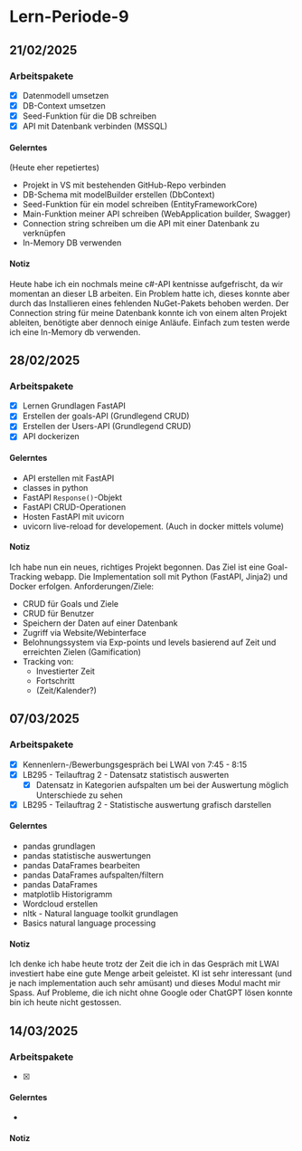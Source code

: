 # Lern-Periode-9
## 21/02/2025
### Arbeitspakete
- [x] Datenmodell umsetzen
- [x] DB-Context umsetzen
- [x] Seed-Funktion für die DB schreiben
- [x] API mit Datenbank verbinden (MSSQL)

#### Gelerntes
(Heute eher repetiertes)
- Projekt in VS mit bestehenden GitHub-Repo verbinden
- DB-Schema mit modelBuilder erstellen (DbContext)
- Seed-Funktion für ein model schreiben (EntityFrameworkCore)
- Main-Funktion meiner API schreiben (WebApplication builder, Swagger)
- Connection string schreiben um die API mit einer Datenbank zu verknüpfen
- In-Memory DB verwenden

#### Notiz
Heute habe ich ein nochmals meine c#-API kentnisse aufgefrischt, da wir momentan an dieser LB arbeiten. Ein Problem hatte ich, dieses konnte aber durch das Installieren eines fehlenden NuGet-Pakets behoben werden. Der Connection string für meine Datenbank konnte ich von einem alten Projekt ableiten, benötigte aber dennoch einige Anläufe. Einfach zum testen werde ich eine In-Memory db verwenden.

## 28/02/2025
### Arbeitspakete
- [x] Lernen Grundlagen FastAPI
- [x] Erstellen der goals-API (Grundlegend CRUD)
- [x] Erstellen der Users-API (Grundlegend CRUD)
- [x] API dockerizen

#### Gelerntes
- API erstellen mit FastAPI
- classes in python
- FastAPI `Response()`-Objekt
- FastAPI CRUD-Operationen
- Hosten FastAPI mit uvicorn
- uvicorn live-reload for developement. (Auch in docker mittels volume)

#### Notiz
Ich habe nun ein neues, richtiges Projekt begonnen. Das Ziel ist eine Goal-Tracking webapp. Die Implementation soll mit Python (FastAPI, Jinja2) und Docker erfolgen.
Anforderungen/Ziele:
- CRUD für Goals und Ziele
- CRUD für Benutzer
- Speichern der Daten auf einer Datenbank
- Zugriff via Website/Webinterface
- Belohnungssystem via Exp-points und levels basierend auf Zeit und erreichten Zielen (Gamification)
- Tracking von:
  - Investierter Zeit
  - Fortschritt
  - (Zeit/Kalender?)

## 07/03/2025
### Arbeitspakete
- [x] Kennenlern-/Bewerbungsgespräch bei LWAI von 7:45 - 8:15
- [x] LB295 - Teilauftrag 2 - Datensatz statistisch auswerten
  - [x] Datensatz in Kategorien aufspalten um bei der Auswertung möglich Unterschiede zu sehen
- [x] LB295 - Teilauftrag 2 - Statistische auswertung grafisch darstellen
      
#### Gelerntes
- pandas grundlagen
- pandas statistische auswertungen
- pandas DataFrames bearbeiten
- pandas DataFrames aufspalten/filtern
- pandas DataFrames
- matplotlib Historigramm
- Wordcloud erstellen
- nltk - Natural language toolkit grundlagen
- Basics natural language processing
  
#### Notiz
Ich denke ich habe heute trotz der Zeit die ich in das Gespräch mit LWAI investiert habe eine gute Menge arbeit geleistet. KI ist sehr interessant (und je nach implementation auch sehr amüsant) und dieses Modul macht mir Spass. Auf Probleme, die ich nicht ohne Google oder ChatGPT lösen konnte bin ich heute nicht gestossen.

## 14/03/2025
### Arbeitspakete
- [x] 
      
#### Gelerntes
- 
  
#### Notiz


